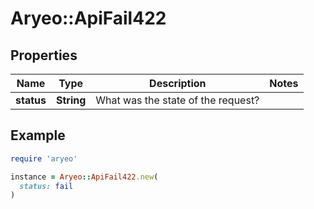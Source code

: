 # Aryeo::ApiFail422

## Properties

| Name | Type | Description | Notes |
| ---- | ---- | ----------- | ----- |
| **status** | **String** | What was the state of the request? |  |

## Example

```ruby
require 'aryeo'

instance = Aryeo::ApiFail422.new(
  status: fail
)
```

